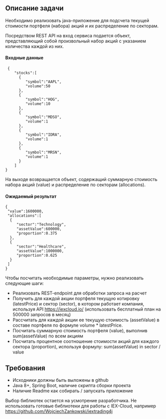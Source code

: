 ## Описание задачи
Необходимо реализовать java-приложение для подсчета текущей стоимости портфеля (набора) акций и их распределение по секторам.

Посредством REST API на вход сервиса подается объект, представляющий собой произвольный набор акций с указанием количества каждой из них.

#### Входные данные

     {
	    "stocks":[
	      {
	         "symbol":"AAPL",
	         "volume":50
	      },
	      {
	         "symbol":"HOG",
	         "volume":10
	      },
	      {
	         "symbol":"MDSO",
	         "volume":1
	      },
	      {
	         "symbol":"IDRA",
	         "volume":1
	      },
	      {
	         "symbol":"MRSN",
	         "volume":1
	      }
	    ]
    }
    
На выходе возвращается объект, содержащий суммарную стоимость набора акций (value) и распределение по секторам (allocations).
 
#### Ожидаемый результат
    {
     "value":1600000,
     "allocations":[
      {
         "sector":"Technology",
         "assetValue":600000,
         "proportion":0.375
      },
      {
         "sector":"Healthcare",
         "assetValue":1000000,
         "proportion":0.625
      }
     ]
    }

Чтобы посчитать необходимые параметры, нужно реализовать следующие шаги:
- Реализовать REST-endpoint для обработки запроса на расчет
- Получить для каждой акции портфеля текущую котировку (latestPrice) и сектор (sector), в котором работает компания, используя API https://iexcloud.io/ (использовать бесплатный план на 500000 запросов в месяц)
- Рассчитать для каждой акции ее текущую стоимость (assetValue) в составе портфеля по формуле volume * latestPrice.
- Посчитать суммарную стоимость портфеля (value), выполнив sum(assetValue) по всем акциям
- Посчитать процентное соотношение стоимости акций для каждого сектора (proportion), используя формулу: sum(assetValue) in sector / value

## Требования
- Исходники должны быть выложены в github
- Java 8+, Spring Boot, наличие скрипта сборки проекта
- Наличие Readme как собирать / запускать приложение

Выбор библиотек остается на усмотрение разработчика.
Не использовать готовые библиотеки для работы с IEX-Cloud, например https://github.com/WojciechZankowski/iextrading4j